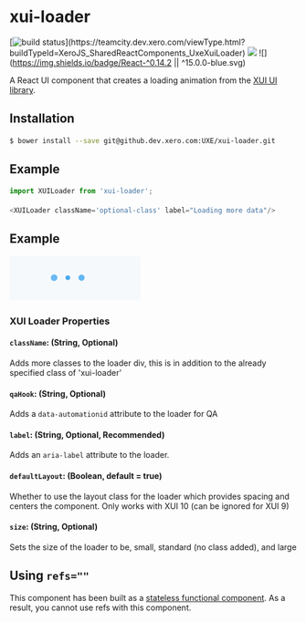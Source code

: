 xui-loader
==========

[![build status](https://teamcity.dev.xero.com/app/rest/builds/buildType:(id:XeroJS_SharedReactComponents_UxeXuiLoader)/statusIcon)](https://teamcity.dev.xero.com/viewType.html?buildTypeId=XeroJS_SharedReactComponents_UxeXuiLoader)
![](https://img.shields.io/badge/XUI-%5E9.7.0%20%7C%7C%20%5E10.19.0-blue.svg)
![](https://img.shields.io/badge/React-^0.14.2 || ^15.0.0-blue.svg)

A React UI component that creates a loading animation from the [XUI UI library](https://github.dev.xero.com/pages/UXE/xui/#10.19.0/section-loaders.html).

## Installation

```bash
$ bower install --save git@github.dev.xero.com:UXE/xui-loader.git
```

## Example
```js
import XUILoader from 'xui-loader';

<XUILoader className='optional-class' label="Loading more data"/>
```
## Example

![](example/loader5.gif)

### XUI Loader Properties
#### `className`: (String, Optional)

Adds more classes to the loader div, this is in addition to the already specified class of 'xui-loader'

#### `qaHook`: (String, Optional)

Adds a `data-automationid` attribute to the loader for QA

#### `label`: (String, Optional, Recommended)

Adds an `aria-label` attribute to the loader.

#### `defaultLayout`: (Boolean, default = true)

Whether to use the layout class for the loader which provides spacing and centers the component. Only works with XUI 10 (can be ignored for XUI 9)

#### `size`: (String, Optional)

Sets the size of the loader to be, small, standard (no class added), and large

## Using `refs=""`

This component has been built as a [stateless functional component](https://facebook.github.io/react/docs/reusable-components.html#stateless-functions). As a result, you cannot use refs with this component.
